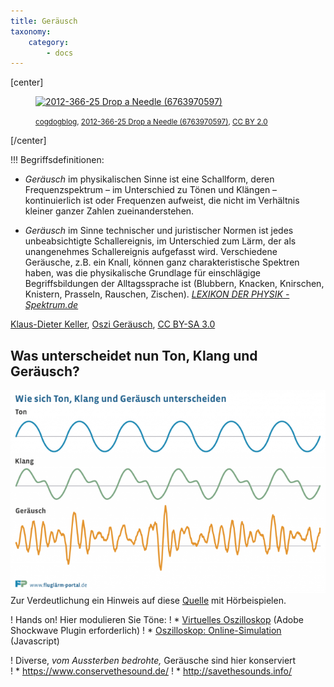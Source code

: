 ```yaml
---
title: Geräusch
taxonomy:
    category:
        - docs
---
```


[center]<figure>
<a title="cogdogblog [CC BY 2.0 (https://creativecommons.org/licenses/by/2.0)], via Wikimedia Commons" href="https://commons.wikimedia.org/wiki/File:2012-366-25_Drop_a_Needle_(6763970597).jpg"><img width="320" alt="2012-366-25 Drop a Needle (6763970597)" src="https://upload.wikimedia.org/wikipedia/commons/thumb/6/6b/2012-366-25_Drop_a_Needle_%286763970597%29.jpg/320px-2012-366-25_Drop_a_Needle_%286763970597%29.jpg"></a>
<figcaption><small><a href="https://www.flickr.com/people/37996646802@N01">cogdogblog</a>, <a href="https://commons.wikimedia.org/wiki/File:2012-366-25_Drop_a_Needle_(6763970597).jpg">2012-366-25 Drop a Needle (6763970597)</a>, <a href="https://creativecommons.org/licenses/by/2.0/legalcode" rel="license">CC BY 2.0</a></small></figcaption>
</figure>[/center]

!!! Begriffsdefinitionen:
* _Geräusch_ im physikalischen Sinne ist eine Schallform, deren Frequenzspektrum – im Unterschied zu Tönen und Klängen – kontinuierlich ist oder Frequenzen aufweist, die nicht im Verhältnis kleiner ganzer Zahlen zueinanderstehen. 

* _Geräusch_ im Sinne technischer und juristischer Normen ist jedes unbeabsichtigte Schallereignis, im Unterschied zum Lärm, der als unangenehmes Schallereignis aufgefasst wird.
Verschiedene Geräusche, z.B. ein Knall, können ganz charakteristische Spektren haben, was die physikalische Grundlage für einschlägige Begriffsbildungen der Alltagssprache ist (Blubbern, Knacken, Knirschen, Knistern, Prasseln, Rauschen, Zischen).  <cite><a href="https://www.spektrum.de/lexikon/physik/geraeusch/5764">LEXIKON DER PHYSIK - Spektrum.de</a></cite>

<a href="https://commons.wikimedia.org/wiki/User:Kdkeller">Klaus-Dieter Keller</a>, <a href="https://commons.wikimedia.org/wiki/File:Oszi_Geräusch.svg">Oszi Geräusch</a>, <a href="https://creativecommons.org/licenses/by-sa/3.0/legalcode" rel="license">CC BY-SA 3.0</a>


## Was unterscheidet nun Ton, Klang und Geräusch?

![Ton-Klang-Geräusch](ton-klang-geraeusch.png?lightbox=800,600&resize=400,200)
Zur Verdeutlichung ein Hinweis auf diese [Quelle](http://www.laermorama.ch/m1_akustik/tonklang_w.html#tonklang) mit Hörbeispielen.

! Hands on! Hier modulieren Sie Töne:
! * [Virtuelles Oszilloskop](https://www.bildungsserver.de/onlineressource.html?onlineressourcen_id=16715) (Adobe Shockwave Plugin erforderlich)
! * [Oszilloskop: Online-Simulation](https://www.oszilloskope.net/oszilloskop/) (Javascript)

! Diverse, _vom Aussterben bedrohte,_ Geräusche sind hier konserviert &nbsp;&nbsp;&nbsp;<i class="far fa-smile"></i><br> 
! * https://www.conservethesound.de/ 
! * http://savethesounds.info/ 
